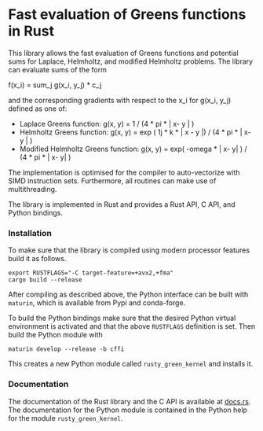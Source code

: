 # Fast evaluation of Greens functions in Rust

This library allows the fast evaluation of Greens functions and potential sums
for Laplace, Helmholtz, and modified Helmholtz problems. The library can evaluate
sums of the form

f(x_i) = sum_j g(x_i, y_j) * c_j

and the corresponding gradients with respect to the x_i for g(x_i, y_j) defined as one of:

* Laplace Greens function: g(x, y) = 1 / (4 * pi * | x- y | )
* Helmholtz Greens function: g(x, y) = exp ( 1j * k * | x - y |) / (4 * pi * | x- y | )
* Modified Helmholtz Greens function: g(x, y) = exp( -omega * | x- y| ) / (4 * pi * | x- y| )

The implementation is optimised for the compiler to auto-vectorize with SIMD instruction sets.
Furthermore, all routines can make use of multithreading.

The library is implemented in Rust and provides a Rust API, C API, and Python bindings.

### Installation

To make sure that the library is compiled using modern processor features build it as follows.

```
export RUSTFLAGS="-C target-feature=+avx2,+fma" 
cargo build --release
```

After compiling as described above, the Python interface can be built with `maturin`, which is available
from Pypi and conda-forge.

To build the Python bindings make sure that the desired Python virtual environment is activated and
that the above `RUSTFLAGS` definition is set. Then build the Python module with

```
maturin develop --release -b cffi
```

This creates a new Python module called `rusty_green_kernel` and installs it.

### Documentation

The documentation of the Rust library and the C API is available at [docs.rs](http://docs.rs).
The documentation for the Python module is contained in the Python help for the module `rusty_green_kernel`.




